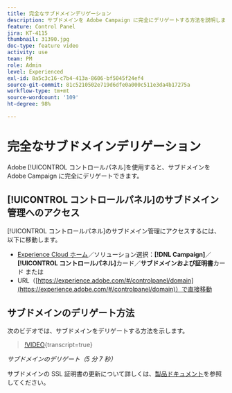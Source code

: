 ```yaml
---
title: 完全なサブドメインデリゲーション
description: サブドメインを Adobe Campaign に完全にデリゲートする方法を説明します。
feature: Control Panel
jira: KT-4115
thumbnail: 31390.jpg
doc-type: feature video
activity: use
team: PM
role: Admin
level: Experienced
exl-id: 8a5c3c16-c7b4-413a-8606-bf5045f24ef4
source-git-commit: 81c5210502e719d6dfe0a000c511e3da4b17275a
workflow-type: tm+mt
source-wordcount: '109'
ht-degree: 98%

---
```


# 完全なサブドメインデリゲーション

Adobe [!UICONTROL コントロールパネル]を使用すると、サブドメインを Adobe Campaign に完全にデリゲートできます。

## [!UICONTROL コントロールパネル]のサブドメイン管理へのアクセス

[!UICONTROL コントロールパネル]のサブドメイン管理にアクセスするには、以下に移動します。

* [Experience Cloud ホーム](https://experience.adobe.com/#/home)／ソリューション選択：**[!DNL Campaign]**／**[!UICONTROL コントロールパネル]**&#x200B;カード／**サブドメインおよび証明書**カード
または
* URL（[https://experience.adobe.com/#/controlpanel/domain](https://experience.adobe.com/#/controlpanel/domain)）で直接移動

## サブドメインのデリゲート方法

次のビデオでは、サブドメインをデリゲートする方法を示します。

>[!VIDEO](https://video.tv.adobe.com/v/31390?learn=on){transcript=true}

*サブドメインのデリゲート（5 分 7 秒）*

サブドメインの SSL 証明書の更新について詳しくは、[製品ドキュメント](https://experienceleague.adobe.com/docs/control-panel/using/subdomains-and-certificates/renewing-subdomain-certificate.html?lang=ja)を参照してください。
